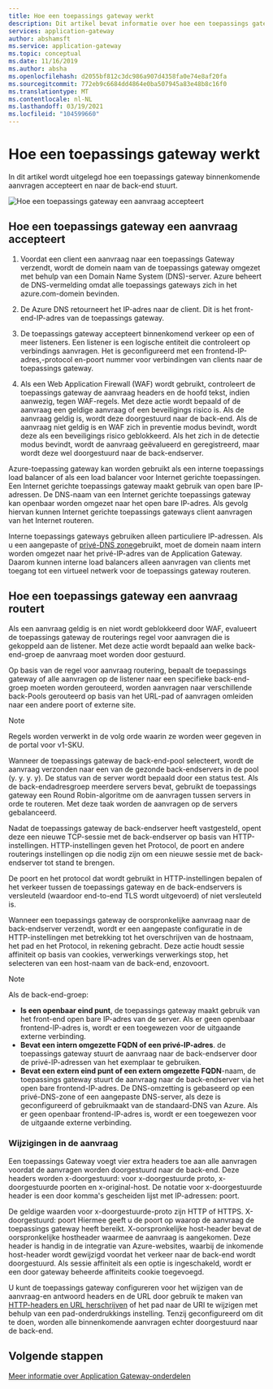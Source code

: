 ```yaml
---
title: Hoe een toepassings gateway werkt
description: Dit artikel bevat informatie over hoe een toepassings gateway binnenkomende aanvragen accepteert en naar de back-end stuurt.
services: application-gateway
author: abshamsft
ms.service: application-gateway
ms.topic: conceptual
ms.date: 11/16/2019
ms.author: absha
ms.openlocfilehash: d2055bf812c3dc986a907d4358fa0e74e8af20fa
ms.sourcegitcommit: 772eb9c6684dd4864e0ba507945a83e48b8c16f0
ms.translationtype: MT
ms.contentlocale: nl-NL
ms.lasthandoff: 03/19/2021
ms.locfileid: "104599660"
---
```

# <a name="how-an-application-gateway-works"></a>Hoe een toepassings gateway werkt

In dit artikel wordt uitgelegd hoe een toepassings gateway binnenkomende aanvragen accepteert en naar de back-end stuurt.

![Hoe een toepassings gateway een aanvraag accepteert](./media/how-application-gateway-works/how-application-gateway-works.png)

## <a name="how-an-application-gateway-accepts-a-request"></a>Hoe een toepassings gateway een aanvraag accepteert

1. Voordat een client een aanvraag naar een toepassings Gateway verzendt, wordt de domein naam van de toepassings gateway omgezet met behulp van een Domain Name System (DNS)-server. Azure beheert de DNS-vermelding omdat alle toepassings gateways zich in het azure.com-domein bevinden.

2. De Azure DNS retourneert het IP-adres naar de client. Dit is het front-end-IP-adres van de toepassings gateway.

3. De toepassings gateway accepteert binnenkomend verkeer op een of meer listeners. Een listener is een logische entiteit die controleert op verbindings aanvragen. Het is geconfigureerd met een frontend-IP-adres,-protocol en-poort nummer voor verbindingen van clients naar de toepassings gateway.

4. Als een Web Application Firewall (WAF) wordt gebruikt, controleert de toepassings gateway de aanvraag headers en de hoofd tekst, indien aanwezig, tegen WAF-regels. Met deze actie wordt bepaald of de aanvraag een geldige aanvraag of een beveiligings risico is. Als de aanvraag geldig is, wordt deze doorgestuurd naar de back-end. Als de aanvraag niet geldig is en WAF zich in preventie modus bevindt, wordt deze als een beveiligings risico geblokkeerd. Als het zich in de detectie modus bevindt, wordt de aanvraag geëvalueerd en geregistreerd, maar wordt deze wel doorgestuurd naar de back-endserver.

Azure-toepassing gateway kan worden gebruikt als een interne toepassings load balancer of als een load balancer voor Internet gerichte toepassingen. Een Internet gerichte toepassings gateway maakt gebruik van open bare IP-adressen. De DNS-naam van een Internet gerichte toepassings gateway kan openbaar worden omgezet naar het open bare IP-adres. Als gevolg hiervan kunnen Internet gerichte toepassings gateways client aanvragen van het Internet routeren.

Interne toepassings gateways gebruiken alleen particuliere IP-adressen. Als u een aangepaste of [privé-DNS zone](../dns/private-dns-overview.md)gebruikt, moet de domein naam intern worden omgezet naar het privé-IP-adres van de Application Gateway. Daarom kunnen interne load balancers alleen aanvragen van clients met toegang tot een virtueel netwerk voor de toepassings gateway routeren.

## <a name="how-an-application-gateway-routes-a-request"></a>Hoe een toepassings gateway een aanvraag routert

Als een aanvraag geldig is en niet wordt geblokkeerd door WAF, evalueert de toepassings gateway de routerings regel voor aanvragen die is gekoppeld aan de listener. Met deze actie wordt bepaald aan welke back-end-groep de aanvraag moet worden door gestuurd.

Op basis van de regel voor aanvraag routering, bepaalt de toepassings gateway of alle aanvragen op de listener naar een specifieke back-end-groep moeten worden gerouteerd, worden aanvragen naar verschillende back-Pools gerouteerd op basis van het URL-pad of aanvragen omleiden naar een andere poort of externe site.
>[!NOTE]
>Regels worden verwerkt in de volg orde waarin ze worden weer gegeven in de portal voor v1-SKU. 

Wanneer de toepassings gateway de back-end-pool selecteert, wordt de aanvraag verzonden naar een van de gezonde back-endservers in de pool (y. y. y. y). De status van de server wordt bepaald door een status test. Als de back-endadresgroep meerdere servers bevat, gebruikt de toepassings gateway een Round Robin-algoritme om de aanvragen tussen servers in orde te routeren. Met deze taak worden de aanvragen op de servers gebalanceerd.

Nadat de toepassings gateway de back-endserver heeft vastgesteld, opent deze een nieuwe TCP-sessie met de back-endserver op basis van HTTP-instellingen. HTTP-instellingen geven het Protocol, de poort en andere routerings instellingen op die nodig zijn om een nieuwe sessie met de back-endserver tot stand te brengen.

De poort en het protocol dat wordt gebruikt in HTTP-instellingen bepalen of het verkeer tussen de toepassings gateway en de back-endservers is versleuteld (waardoor end-to-end TLS wordt uitgevoerd) of niet versleuteld is.

Wanneer een toepassings gateway de oorspronkelijke aanvraag naar de back-endserver verzendt, wordt er een aangepaste configuratie in de HTTP-instellingen met betrekking tot het overschrijven van de hostnaam, het pad en het Protocol, in rekening gebracht. Deze actie houdt sessie affiniteit op basis van cookies, verwerkings verwerkings stop, het selecteren van een host-naam van de back-end, enzovoort.

 >[!NOTE]
>Als de back-end-groep:
> - **Is een openbaar eind punt**, de toepassings gateway maakt gebruik van het front-end open bare IP-adres van de server. Als er geen openbaar frontend-IP-adres is, wordt er een toegewezen voor de uitgaande externe verbinding.
> - **Bevat een intern omgezette FQDN of een privé-IP-adres**. de toepassings gateway stuurt de aanvraag naar de back-endserver door de privé-IP-adressen van het exemplaar te gebruiken.
> - **Bevat een extern eind punt of een extern omgezette FQDN**-naam, de toepassings gateway stuurt de aanvraag naar de back-endserver via het open bare frontend-IP-adres. De DNS-omzetting is gebaseerd op een privé-DNS-zone of een aangepaste DNS-server, als deze is geconfigureerd of gebruikmaakt van de standaard-DNS van Azure. Als er geen openbaar frontend-IP-adres is, wordt er een toegewezen voor de uitgaande externe verbinding.

### <a name="modifications-to-the-request"></a>Wijzigingen in de aanvraag

Een toepassings Gateway voegt vier extra headers toe aan alle aanvragen voordat de aanvragen worden doorgestuurd naar de back-end. Deze headers worden x-doorgestuurd: voor x-doorgestuurde proto, x-doorgestuurde poorten en x-original-host. De notatie voor x-doorgestuurde header is een door komma's gescheiden lijst met IP-adressen: poort.

De geldige waarden voor x-doorgestuurde-proto zijn HTTP of HTTPS. X-doorgestuurd: poort Hiermee geeft u de poort op waarop de aanvraag de toepassings gateway heeft bereikt. X-oorspronkelijke host-header bevat de oorspronkelijke hostheader waarmee de aanvraag is aangekomen. Deze header is handig in de integratie van Azure-websites, waarbij de inkomende host-header wordt gewijzigd voordat het verkeer naar de back-end wordt doorgestuurd. Als sessie affiniteit als een optie is ingeschakeld, wordt er een door gateway beheerde affiniteits cookie toegevoegd.

U kunt de toepassings gateway configureren voor het wijzigen van de aanvraag-en antwoord headers en de URL door gebruik te maken van [HTTP-headers en URL herschrijven](rewrite-http-headers-url.md) of het pad naar de URI te wijzigen met behulp van een pad-onderdrukkings instelling. Tenzij geconfigureerd om dit te doen, worden alle binnenkomende aanvragen echter doorgestuurd naar de back-end.

## <a name="next-steps"></a>Volgende stappen

[Meer informatie over Application Gateway-onderdelen](application-gateway-components.md)
